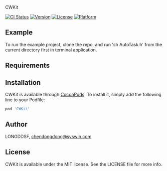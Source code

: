 CWKit

[![CI Status](http://img.shields.io/travis/LONGDDSF/CWKit.svg?style=flat)](https://travis-ci.org/LONGDDSF/CWKit)
[![Version](https://img.shields.io/cocoapods/v/CWKit.svg?style=flat)](http://cocoapods.org/pods/CWKit)
[![License](https://img.shields.io/cocoapods/l/CWKit.svg?style=flat)](http://cocoapods.org/pods/CWKit)
[![Platform](https://img.shields.io/cocoapods/p/CWKit.svg?style=flat)](http://cocoapods.org/pods/CWKit)

## Example

To run the example project, clone the repo, and run 'sh AutoTask.h' from the current directory first in terminal application.

## Requirements

## Installation

CWKit is available through [CocoaPods](http://cocoapods.org). To install
it, simply add the following line to your Podfile:

```ruby
pod 'CWKit'
```

## Author

LONGDDSF, chendongdong@syswin.com

## License

CWKit is available under the MIT license. See the LICENSE file for more info.
